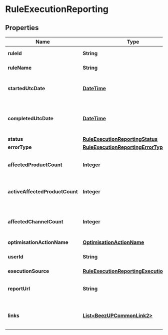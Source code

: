 
# RuleExecutionReporting

## Properties
Name | Type | Description | Notes
------------ | ------------- | ------------- | -------------
**ruleId** | **String** | The rule identifier | 
**ruleName** | **String** | The name of the rule | 
**startedUtcDate** | [**DateTime**](DateTime.md) | The start utc date of the execution of the rule |  [optional]
**completedUtcDate** | [**DateTime**](DateTime.md) | The completed utc date of the execution of the rule |  [optional]
**status** | [**RuleExecutionReportingStatus**](RuleExecutionReportingStatus.md) |  | 
**errorType** | [**RuleExecutionReportingErrorType**](RuleExecutionReportingErrorType.md) |  |  [optional]
**affectedProductCount** | **Integer** | The count of affected products, active or not |  [optional]
**activeAffectedProductCount** | **Integer** | The count of affected active products |  [optional]
**affectedChannelCount** | **Integer** | The count of affected Channels across all products |  [optional]
**optimisationActionName** | [**OptimisationActionName**](OptimisationActionName.md) |  |  [optional]
**userId** | **String** | The userId that executed the rule if any |  [optional]
**executionSource** | [**RuleExecutionReportingExecutionSource**](RuleExecutionReportingExecutionSource.md) |  | 
**reportUrl** | **String** | The url for the excel report for this execution |  [optional]
**links** | [**List&lt;BeezUPCommonLink2&gt;**](BeezUPCommonLink2.md) | Links to retrieve/action on this rule execution |  [optional]



